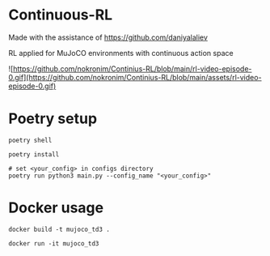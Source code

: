 # Continuous-RL
Made with the assistance of https://github.com/daniyalaliev

RL applied for MuJoCO environments with continuous action space

![https://github.com/nokronim/Continius-RL/blob/main/rl-video-episode-0.gif](https://github.com/nokronim/Continius-RL/blob/main/assets/rl-video-episode-0.gif)

# Poetry setup
```
poetry shell

poetry install

# set <your_config> in configs directory
poetry run python3 main.py --config_name "<your_config>"
```

# Docker usage
```
docker build -t mujoco_td3 .

docker run -it mujoco_td3
```
